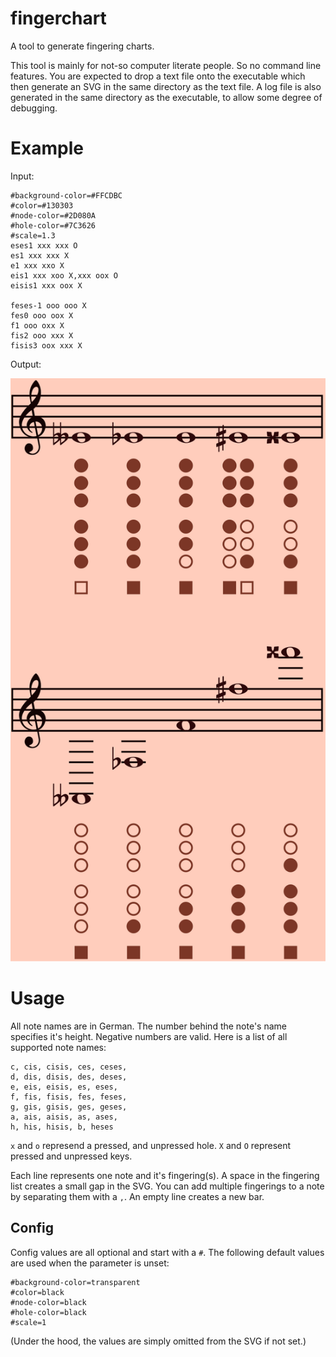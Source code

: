 # fingerchart
A tool to generate fingering charts.

This tool is mainly for not-so computer literate people. So no command line features.
You are expected to drop a text file onto the executable which then generate an SVG in the same directory as the text file. 
A log file is also generated in the same directory as the executable, to allow some degree of debugging.

# Example
Input:
```
#background-color=#FFCDBC
#color=#130303
#node-color=#2D080A
#hole-color=#7C3626
#scale=1.3
eses1 xxx xxx O
es1 xxx xxx X
e1 xxx xxo X
eis1 xxx xoo X,xxx oox O
eisis1 xxx oox X

feses-1 ooo ooo X
fes0 ooo oox X
f1 ooo oxx X
fis2 ooo xxx X
fisis3 oox xxx X
```

Output:

![SVG output](https://raw.githubusercontent.com/sollniss/fingerchart/main/examples/example.svg)

# Usage

All note names are in German. The number behind the note's name specifies it's height. Negative numbers are valid.
Here is a list of all supported note names:
```
c, cis, cisis, ces, ceses,
d, dis, disis, des, deses,
e, eis, eisis, es, eses,
f, fis, fisis, fes, feses,
g, gis, gisis, ges, geses,
a, ais, aisis, as, ases,
h, his, hisis, b, heses
```

`x` and `o` represend a pressed, and unpressed hole. `X` and `O` represent pressed and unpressed keys.

Each line represents one note and it's fingering(s). A space in the fingering list creates a small gap in the SVG. You can add multiple fingerings to a note by separating them with a `,`.
An empty line creates a new bar.

## Config

Config values are all optional and start with a `#`. The following default values are used when the parameter is unset:
```
#background-color=transparent
#color=black
#node-color=black
#hole-color=black
#scale=1
```
(Under the hood, the values are simply omitted from the SVG if not set.)